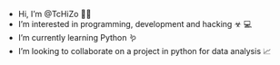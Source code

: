 - Hi, I’m @TcHiZo 👋🏻
- I’m interested in programming, development and hacking ☣︎ 💻
- I’m currently learning Python 🪱
- I’m looking to collaborate on a project in python for data analysis 📈

<!---
TcHiZo/TcHiZo is a ✨ special ✨ repository because its `README.md` (this file) appears on your GitHub profile.
You can click the Preview link to take a look at your changes.
--->
